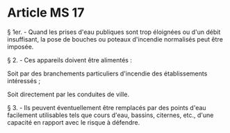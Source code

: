 # Article MS 17

§ 1er. - Quand les prises d'eau publiques sont trop éloignées ou d'un débit insuffisant, la pose de bouches ou poteaux d'incendie normalisés peut être imposée.

§ 2. - Ces appareils doivent être alimentés :

Soit par des branchements particuliers d'incendie des établissements intéressés ;

Soit directement par les conduites de ville.

§ 3. - Ils peuvent éventuellement être remplacés par des points d'eau facilement utilisables tels que cours d'eau, bassins, citernes, etc., d'une capacité en rapport avec le risque à défendre.
